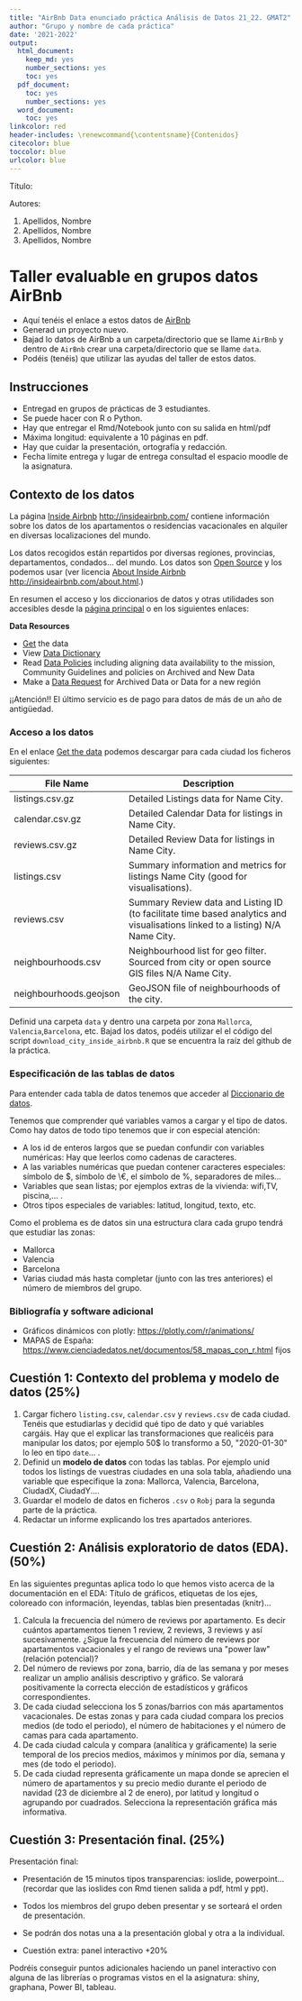 ```yaml
---
title: "AirBnb Data enunciado práctica Análisis de Datos 21_22. GMAT2"
author: "Grupo y nombre de cada práctica"
date: '2021-2022'
output:
  html_document: 
    keep_md: yes
    number_sections: yes
    toc: yes
  pdf_document:
    toc: yes
    number_sections: yes
  word_document:
    toc: yes
linkcolor: red
header-includes: \renewcommand{\contentsname}{Contenidos}
citecolor: blue
toccolor: blue
urlcolor: blue
---
```



Título:

Autores:
 

 
1. Apellidos, Nombre
2. Apellidos, Nombre 
3. Apellidos, Nombre


# Taller evaluable en grupos datos AirBnb


* Aquí tenéis el enlace a estos datos de [AirBnb](http://insideairbnb.com/get-the-data.html)
* Generad  un proyecto nuevo. 
* Bajad lo datos de AirBnb a un carpeta/directorio que se llame `AirBnb` y dentro de `AirBnb` crear una carpeta/directorio que se llame `data`.
* Podéis (tenéis) que  utilizar las ayudas del taller de estos datos.




## Instrucciones

* Entregad en grupos de prácticas de 3 estudiantes.
* Se puede hacer con R o Python.
* Hay que entregar el Rmd/Notebook junto con su salida en html/pdf
* Máxima longitud: equivalente a 10 páginas en pdf.
* Hay que cuidar la presentación, ortografía y redacción.
* Fecha límite entrega y lugar de entrega consultad el espacio moodle de la asignatura.

## Contexto de los datos 

La página [Inside Airbnb](http://insideairbnb.com/) http://insideairbnb.com/ contiene  información sobre los datos de los apartamentos o residencias vacacionales en alquiler en diversas localizaciones del mundo.

Los datos recogidos están repartidos por diversas regiones, provincias, departamentos, condados... del mundo. Los datos son [Open Source](https://www.redhat.com/es/topics/open-source/what-is-open-source) y los podemos usar (ver licencia [About Inside Airbnb](/http://insideairbnb.com/about.html)  http://insideairbnb.com/about.html.)

En resumen el acceso y  los diccionarios de datos y otras utilidades son  accesibles desde la [página principal](http://insideairbnb.com/get-the-data.html) o en los siguientes enlaces:


**Data Resources**

* [Get](http://insideairbnb.com/get-the-data.html) the data
* View [Data Dictionary](https://docs.google.com/spreadsheets/d/1iWCNJcSutYqpULSQHlNyGInUvHg2BoUGoNRIGa6Szc4/edit#gid=982310896)
* Read [Data Policies](http://insideairbnb.com/data-policies.html) including aligning data availability to the mission, Community Guidelines and policies on Archived and New Data
* Make a [Data Request](http://insideairbnb.com/data-requests.html) for Archived Data or Data for a new región


¡¡Atención!! El último servicio es de pago para datos de más de un año de antigüedad.


### Acceso a los datos

En el enlace  [Get the data](http://insideairbnb.com/get-the-data.html) podemos descargar para cada ciudad los ficheros siguientes:


| File Name |	Description| 
----------------|------------| 
| listings.csv.gz |	Detailed Listings data for Name City.| 
| calendar.csv.gz |	Detailed Calendar Data for listings in Name City.| 
| reviews.csv.gz 	| Detailed Review Data for listings in Name City.| 
| listings.csv 	  | Summary information and metrics for listings Name City (good for visualisations).| 
| reviews.csv 	| Summary Review data and Listing ID (to facilitate time based analytics and visualisations linked to a listing) N/A 	Name City.| 
| neighbourhoods.csv |	Neighbourhood list for geo filter. Sourced from city or open source GIS files N/A 	Name City. |  	
| neighbourhoods.geojson |	GeoJSON file of neighbourhoods of the city.| 


Definid una carpeta `data` y dentro una carpeta por zona `Mallorca`, `Valencia`,`Barcelona`, etc. Bajad los datos, podéis utilizar el el código del script  `download_city_inside_airbnb.R` que se encuentra  la raíz del  github de la práctica.

###  Especificación de las tablas de  datos

Para entender cada tabla de datos tenemos que acceder al [Diccionario de datos](https://docs.google.com/spreadsheets/d/1iWCNJcSutYqpULSQHlNyGInUvHg2BoUGoNRIGa6Szc4/edit#gid=982310896).

Tenemos que comprender qué variables vamos a cargar y el tipo de datos. Como hay datos de todo tipo tenemos que ir con especial atención:


* A los id de enteros largos que se puedan confundir con variables numéricas: Hay que leerlos como cadenas de caracteres.
* A las variables numéricas que puedan contener caracteres especiales: símbolo de \$, símbolo de \€, el símbolo de \%, separadores de miles...
* Variables que sean listas; por ejemplos extras de la vivienda: wifi,TV, piscina,... .
* Otros tipos especiales de variables: latitud, longitud, texto, etc. 





Como  el problema es de datos  sin  una estructura clara cada grupo tendrá que estudiar las zonas:

* Mallorca
* Valencia
* Barcelona
* Varias ciudad más hasta completar (junto con las tres anteriores) el número de miembros del grupo.


### Bibliografía y software adicional 


* Gráficos dinámicos con plotly:  https://plotly.com/r/animations/
* MAPAS de España: https://www.cienciadedatos.net/documentos/58_mapas_con_r.html fijos




## Cuestión 1:  Contexto del problema y modelo de datos  (25%)

1. Cargar fichero `listing.csv`, `calendar.csv` y `reviews.csv` de cada ciudad. Tenéis que estudiarlas y decidid qué tipo de dato y qué variables cargáis. Hay que el explicar las transformaciones que realicéis para manipular los datos; por ejemplo 50$ lo transformo a 50, "2020-01-30" lo leo en tipo `date`... .
2. Definid un **modelo de datos** con todas las tablas. Por ejemplo unid todos los listings  de  vuestras ciudades en una sola tabla, añadiendo una variable que especifique la zona:  Mallorca, Valencia, Barcelona, CiudadX, CiudadY....
3. Guardar el modelo de datos en ficheros `.csv` o `Robj` para la  segunda parte de la práctica.
4. Redactar un informe explicando los tres apartados anteriores.





## Cuestión 2: Análisis exploratorio de datos (EDA). (50%)

En las siguientes preguntas aplica todo lo que hemos visto  acerca de la documentación en el EDA: Título de gráficos,  etiquetas de los ejes, coloreado con información, leyendas, tablas bien presentadas (knitr)...

1. Calcula la frecuencia del número de reviews por apartamento. Es decir cuántos apartamentos tienen 1 review, 2 reviews, 3 reviews y así sucesivamente. ¿Sigue la frecuencia del número de reviews por apartamentos  vacacionales  y el rango de reviews  una "power law" (relación potencial)?
1. Del número de reviews por zona, barrio, día de las semana y por meses realizar un amplio análisis descriptivo y  gráfico. Se valorará positivamente la correcta elección de  estadísticos y gráficos correspondientes.
1. De cada ciudad selecciona los 5 zonas/barrios con más apartamentos vacacionales. De estas zonas y para cada ciudad compara los precios medios (de todo el periodo), el número de habitaciones y el número de camas para cada apartamento.
1. De cada ciudad calcula y compara (analítica y gráficamente)  la serie temporal de los   precios medios, máximos y mínimos por día, semana y mes  (de todo el periodo).
1. De cada ciudad representa gráficamente un mapa donde se aprecien el número de apartamentos y su precio medio durante el periodo de navidad (23 de diciembre al 2 de enero), por latitud y longitud o agrupando por cuadrados. Selecciona la representación gráfica más informativa.


## Cuestión 3: Presentación final. (25%)



Presentación final:

* Presentación de 15 minutos  tipos transparencias: ioslide, powerpoint... (recordar que las ioslides con Rmd tienen salida a pdf, html y ppt).
* Todos los miembros del grupo deben presentar y se sorteará el orden de presentación.
* Se podrán dos notas una a la presentación global y otra a la individual.


* Cuestión extra: panel interactivo +20\%

Podréis conseguir puntos adicionales haciendo un panel interactivo con alguna de las librerías o programas vistos en el la asignatura: shiny, graphana, Power BI, tableau.


